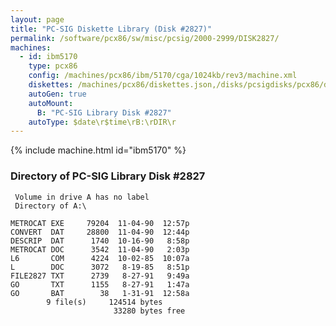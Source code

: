 ```yaml
---
layout: page
title: "PC-SIG Diskette Library (Disk #2827)"
permalink: /software/pcx86/sw/misc/pcsig/2000-2999/DISK2827/
machines:
  - id: ibm5170
    type: pcx86
    config: /machines/pcx86/ibm/5170/cga/1024kb/rev3/machine.xml
    diskettes: /machines/pcx86/diskettes.json,/disks/pcsigdisks/pcx86/diskettes.json
    autoGen: true
    autoMount:
      B: "PC-SIG Library Disk #2827"
    autoType: $date\r$time\rB:\rDIR\r
---
```


{% include machine.html id="ibm5170" %}

### Directory of PC-SIG Library Disk #2827

     Volume in drive A has no label
     Directory of A:\

    METROCAT EXE     79204  11-04-90  12:57p
    CONVERT  DAT     28800  11-04-90  12:44p
    DESCRIP  DAT      1740  10-16-90   8:58p
    METROCAT DOC      3542  11-04-90   2:03p
    L6       COM      4224  10-02-85  10:07a
    L        DOC      3072   8-19-85   8:51p
    FILE2827 TXT      2739   8-27-91   9:49a
    GO       TXT      1155   8-27-91   1:47a
    GO       BAT        38   1-31-91  12:58a
            9 file(s)     124514 bytes
                           33280 bytes free
